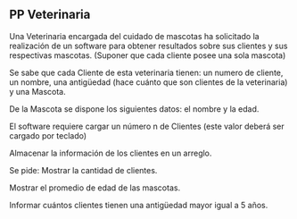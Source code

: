 ## PP Veterinaria

Una Veterinaria encargada del cuidado de mascotas ha solicitado la realización de un software para obtener resultados sobre sus clientes y sus respectivas mascotas.
(Suponer que cada cliente posee una sola mascota) 

Se sabe que cada Cliente de esta veterinaria tienen: un numero de cliente, un nombre, una antigüedad (hace cuánto que son clientes de la veterinaria) y una Mascota.

De la Mascota se dispone los siguientes datos: el nombre y la edad. 


El software requiere cargar un número n de Clientes (este valor deberá ser cargado por teclado) 

Almacenar la información de los clientes en un arreglo.

Se pide: Mostrar la cantidad de clientes.

Mostrar el promedio de edad de las mascotas.

Informar cuántos clientes tienen una antigüedad mayor igual a 5 años.
